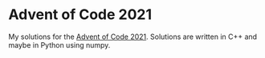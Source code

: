 # Advent of Code 2021

My solutions for the [Advent of Code 2021](https://adventofcode.com/2021). Solutions are written in C++ and maybe in Python using numpy. 
